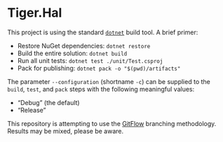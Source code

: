 # Tiger.Hal

This project is using the standard [`dotnet`] build tool. A brief primer:

[`dotnet`]: https://dot.net

- Restore NuGet dependencies: `dotnet restore`
- Build the entire solution: `dotnet build`
- Run all unit tests: `dotnet test ./unit/Test.csproj`
- Pack for publishing: `dotnet pack -o "$(pwd)/artifacts"`

The parameter `--configuration` (shortname `-c`) can be supplied to the `build`, `test`, and `pack` steps with the following meaningful values:

- “Debug” (the default)
- “Release”

This repository is attempting to use the [GitFlow] branching methodology. Results may be mixed, please be aware.

[GitFlow]: http://jeffkreeftmeijer.com/2010/why-arent-you-using-git-flow/
